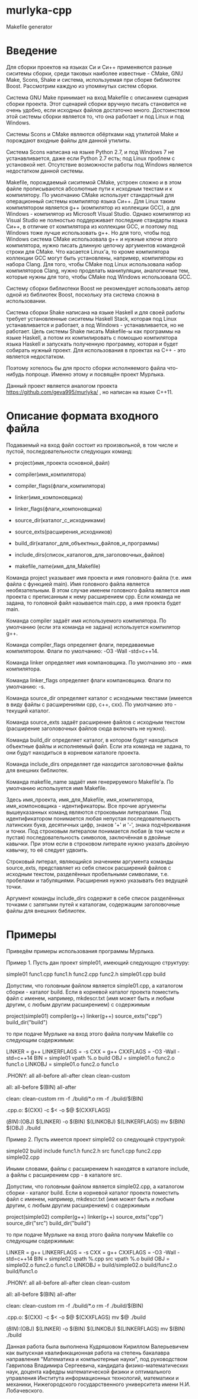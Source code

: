 # murlyka-cpp
Makefile generator

# Введение

Для сборки проектов на языках Си и Си++ применяются разные сиситемы сборки, среди таковых наиболее известные - CMake, GNU Make, Scons, Shake и система, используемая при сборке библиотек Boost. Рассмотрим каждую из упомянутых систем сборки.

Система GNU Make принимает на вход Makefile с описанием сценария сборки проекта. Этот сценарий сборки вручную писать становится не очень удобно, если исходных файлов достаточно много. Достоинством этой системы сборки является то, что она работает и под Linux и под Windows. 

Системы Scons и CMake являются обёртками над утилитой Make и порождают входные файлы для данной утилиты.

Система Scons написана на языке Python 2.7, и под Windows 7 не устанавливается, даже если Python 2.7 есть; под Linux проблем с установкой нет.
Отсутствие возможности работы под Windows является недостатком данной системы. 

Makefile, порождаемый сиситемой CMake, устроен сложно и в этом файле прописываются абсолютные пути к исходным текстам и к компилятору.
По умолчанию CMake использует стандартный для операционный системы компилятор языка Си++. Для Linux таким компилятором является g++ (компилятор из коллекции GCC), а для Windows - компилятор из Microsoft Visual Studio. Однако компилятор из Visual Studio не полностью поддерживает последние стандарты языка Си++, в отличие от компилятора из коллекции GCC, и поэтому под Windows тоже лучше использовать g++.
Но для того, чтобы под Windows система CMake использовала g++ и нужные ключи этого компилятора, нужно писать длинную цепочку аргументов командной строки для CMake. Что касается Linux'а, то кроме компилятора коллекции GCC могут быть установлены, например, компиляторы из набора Clang. Для того, чтобы CMake под Linux использовала набор компиляторов Clang, нужно проделать манипуляции, аналогичные тем, которые нужны для того, чтобы CMake под Windows использовала GCC.

Систему сборки библиотеки Boost не рекомендует использовать автор одной из библиотек Boost, поскольку эта система сложна в использовании.

Система сборки Shake написана на языке Haskell и для своей работы требует установленные сиситемы Haskell Stack, которая под Linux устанавливается и работает, а под Windows - устанавливается, но не работает. Цель системы Shake писать Makefile-ы как программы на языке Haskell, а потом их компилировать с помощью компилятора языка Haskell и запускать полученную программу, которая и будет собирать нужный проект. Для использования в проектах на C++ - это является недостатком.

Поэтому хотелось бы для просто сборки исполняемого файла что-нибудь попроще. Именно этому и посвящён проект Мурлыка.  

Данный проект является аналогом проекта https://github.com/geva995/murlyka/ , но написан на языке C++11.

# Описание формата входного файла

Подаваемый на вход файл состоит из произвольной, в том числе и пустой, последовательности следующих команд:

- project(имя_проекта основной_файл)

- compiler(имя_компилятора)

- compiler_flags(флаги_компилятора)

- linker(имя_компоновщика)

- linker_flags(флаги_компоновщика)

- source_dir(каталог_с_исходниками)

- source_exts(расширения_исходников)

- build_dir(каталог_для_объектных_файлов_и_программы)
 
- include_dirs(список_каталогов_для_заголовочных_файлов)

- makefile_name(имя_для_Makefile)
 
 Команда project указывает имя проекта и имя головного файла (т.е. имя файла с функцией main). Имя головного файла является необязательным. В этом случае именем головного файла является имя проекта с преписанным к нему расширением cpp. Если команда не задана, то головной файл называется main.cpp, а имя проекта будет main.

 Команда compiler задаёт имя используемого компилятора. По умолчанию (если эта команда не задана) используется компилятор g++.
 
 Команда compiler_flags определяет флаги, передаваемые компилятором. Флаги по умолчанию: -O3 -Wall -std=c++14.
 
 Команда linker определяет имя компановщика. По умолчанию это - имя компилятора.
 
 Команда linker_flags определяет флаги компановщика. Флаги по умолчанию: -s.
 
 Команда source_dir определяет каталог с исходными текстами (имеется в виду файлы с расширениями cpp, c++, cxx).  По умолчанию это - текущий каталог.
 
 Команда source_exts задаёт расширение файлов с исходным текстом (расширение заголовочных файлов сюда включать не нужно).
 
 Команда build_dir определяет каталог, в котором будут находиться объектные файлы и исполняемый файл. Если эта команда не задана, то они будут находиться в корневом каталоге проекта.
 
 Команда include_dirs определяет где находится заголовочные файлы для внешних библиотек.
 
 Команда makefile_name задаёт имя генерируемого Makefile'а. По умолчанию используется имя Makefile.
 
 Здесь имя_проекта, имя_для_Makefile, имя_компилятора, имя_компоновщика - идентификаторы. Все прочие аргументы вышеуказанных команд являются строковыми литералами. Под идентификатором понимается любая непустая последовательность латинских букв, десятичных цифр, знаков '+' и '-', знака подчёркивания и точки. Под строковым литералом понимается любая (в том числе и пустая) последовательность символов, заключённая в двойные кавычки. При этом если в строковом литерале нужно указать двойную кавычку, то её следует удвоить. 
 
 Строковый литерал, являющийся значением аргумента команды source_exts, представляет из себя список расширений файлов с исходным текстом, разделённых пробельными символами, т.е. пробелами и табуляциями. Расширения нужно указывать без ведущей точки.
 
 Аргумент команды include_dirs содержит в себе список разделённых точками с запятыми путей к каталогам, содержащим заголовочные файлы для внешних библиотек.
 
 # Примеры
 
 Приведём примеры использования программы Мурлыка.
 
 Пример 1. Пусть дан проект simple01, имеющий следующую структуру:
 
 simple01
     func1.cpp
     func1.h
     func2.cpp
     func2.h
     simple01.cpp
     build
     
Допустим, что головным файлом является simple01.cpp, а каталогом сборки - каталог build. Если в корневой каталог проекта поместить 
файл с именем, например, mkdescr.txt (имя может быть и любым другим, с любым другим расширением) с содержимым

project(simple01)
compiler(g++)
linker(g++)
source_exts("cpp")
build_dir("build")

то при подаче Мурлыке на вход этого файла получим Makefile со следующим содержимым:

LINKER      = g++
LINKERFLAGS = -s
CXX         = g++
CXXFLAGS    = -O3 -Wall -std=c++14
BIN         = simple01
vpath %.o build
OBJ         = simple01.o func2.o func1.o
LINKOBJ     = simple01.o func2.o func1.o

.PHONY: all all-before all-after clean clean-custom

all: all-before $(BIN) all-after

clean: clean-custom 
	rm -f ./build/*.o
	rm -f ./build/$(BIN)

.cpp.o:
	$(CXX) -c $< -o $@ $(CXXFLAGS) 

$(BIN):$(OBJ)
	$(LINKER) -o $(BIN) $(LINKOBJ) $(LINKERFLAGS)
	mv $(BIN) $(OBJ) ./build

Пример 2. Пусть имеется проект simple02 со следующей структурой:

 simple02
     build
     include
         func1.h
         func2.h
     src
         func1.cpp
         func2.cpp
         simple02.cpp

Иными словами, файлы с расширением h находятся в каталоге include, а файлы с расширением cpp - в каталоге src. 
  
Допустим, что головным файлом является simple02.cpp, а каталогом сборки - каталог build. Если в корневой каталог проекта поместить 
файл с именем, например, mkdescr.txt (имя может быть и любым другим, с любым другим расширением) с содержимым

project(simple02)
compiler(g++)
linker(g++)
source_exts("cpp")
source_dir("src")
build_dir("build")

то при подаче Мурлыке на вход этого файла получим Makefile со следующим содержимым:

LINKER      = g++
LINKERFLAGS = -s
CXX         = g++
CXXFLAGS    = -O3 -Wall -std=c++14
BIN         = simple02
vpath %.cpp src
vpath %.o build
OBJ         = simple02.o func2.o func1.o
LINKOBJ     = build/simple02.o build/func2.o build/func1.o

.PHONY: all all-before all-after clean clean-custom

all: all-before $(BIN) all-after

clean: clean-custom 
  rm -f ./build/*.o
	rm -f ./build/$(BIN)

.cpp.o:
	$(CXX) -c $< -o $@ $(CXXFLAGS) 
	mv $@ ./build

$(BIN):$(OBJ)
	$(LINKER) -o $(BIN) $(LINKOBJ) $(LINKERFLAGS)
	mv $(BIN) ./build

Данная работа была выполнена Кудряшовом Кириллом Валерьевичем как выпускная квалификационная работа на степень бакалавра направления "Математика и компьютерные науки", под руководством Гаврилова Владимира Сергеевича, кандидата физико-математических наук, доцента кафедры математической физики и оптимального управления Института информационных технологий, математики и механики, Нижегородского государственного университета имени Н.И. Лобачевского.
